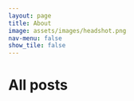 ```yaml
---
layout: page
title: About
image: assets/images/headshot.png
nav-menu: false
show_tile: false
---
```


<h1>All posts</h1>
